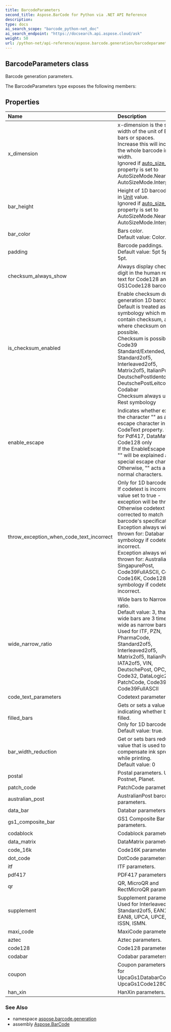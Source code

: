 ```yaml
---
title: BarcodeParameters
second_title: Aspose.BarCode for Python via .NET API Reference
description: 
type: docs
ai_search_scope: "barcode_python-net_doc"
ai_search_endpoint: "https://docsearch.api.aspose.cloud/ask"
weight: 50
url: /python-net/api-reference/aspose.barcode.generation/barcodeparameters/
---
```


## BarcodeParameters class

Barcode generation parameters.

The BarcodeParameters type exposes the following members:
## Properties
| Name | Description |
| :- | :- |
|x_dimension|x-dimension is the smallest width of the unit of BarCode bars or spaces.<br/>            Increase this will increase the whole barcode image width.<br/>            Ignored if [auto_size_mode](/barcode/python-net/api-reference/aspose.barcode.generation/basegenerationparameters/) property is set to AutoSizeMode.Nearest or AutoSizeMode.Interpolation.|
|bar_height|Height of 1D barcodes' bars in [Unit](/barcode/python-net/api-reference/aspose.barcode.generation/unit/) value.<br/>            Ignored if [auto_size_mode](/barcode/python-net/api-reference/aspose.barcode.generation/basegenerationparameters/) property is set to AutoSizeMode.Nearest or AutoSizeMode.Interpolation.|
|bar_color|Bars color.<br/>            Default value: Color.Black.|
|padding|Barcode paddings.<br/>            Default value: 5pt 5pt 5pt 5pt.|
|checksum_always_show|Always display checksum digit in the human readable text for Code128 and GS1Code128 barcodes.|
|is_checksum_enabled|Enable checksum during generation 1D barcodes.<br/>        Default is treated as Yes for symbology which must contain checksum, as No where checksum only possible.<br/>        Checksum is possible: Code39 Standard/Extended, Standard2of5, Interleaved2of5, Matrix2of5, ItalianPost25, DeutschePostIdentcode, DeutschePostLeitcode, VIN, Codabar<br/>        Checksum always used: Rest symbology|
|enable_escape|Indicates whether explains the character "\" as an escape character in CodeText property. Used for Pdf417, DataMatrix, Code128 only<br/>            If the EnableEscape is true, "\" will be explained as a special escape character. Otherwise, "\" acts as normal characters.|
|throw_exception_when_code_text_incorrect|Only for 1D barcodes.<br/>            If codetext is incorrect and value set to true - exception will be thrown. Otherwise codetext will be corrected to match barcode's specification.<br/>            Exception always will be thrown for: Databar symbology if codetext is incorrect.<br/>            Exception always will not be thrown for: AustraliaPost, SingapurePost, Code39FullASCII, Code93, Code16K, Code128 symbology if codetext is incorrect.|
|wide_narrow_ratio|Wide bars to Narrow bars ratio.<br/>            Default value: 3, that is, wide bars are 3 times as wide as narrow bars.<br/>            Used for ITF, PZN, PharmaCode, Standard2of5, Interleaved2of5, Matrix2of5, ItalianPost25, IATA2of5, VIN, DeutschePost, OPC, Code32, DataLogic2of5, PatchCode, Code39, Code39FullASCII|
|code_text_parameters|Codetext parameters.|
|filled_bars|Gets or sets a value indicating whether bars filled.<br/>            Only for 1D barcodes.<br/>            Default value: true.|
|bar_width_reduction|Get or sets bars reduction value that is used to compensate ink spread while printing.<br/>            Default value: 0|
|postal|Postal parameters. Used for Postnet, Planet.|
|patch_code|PatchCode parameters.|
|australian_post|AustralianPost barcode parameters.|
|data_bar|Databar parameters.|
|gs1_composite_bar|GS1 Composite Bar parameters.|
|codablock|Codablock parameters.|
|data_matrix|DataMatrix parameters.|
|code_16k|Code16K parameters.|
|dot_code|DotCode parameters.|
|itf|ITF parameters.|
|pdf417|PDF417 parameters.|
|qr|QR, MicroQR and RectMicroQR parameters.|
|supplement|Supplement parameters. Used for Interleaved2of5, Standard2of5, EAN13, EAN8, UPCA, UPCE, ISBN, ISSN, ISMN.|
|maxi_code|MaxiCode parameters.|
|aztec|Aztec parameters.|
|code128|Code128 parameters.|
|codabar|Codabar parameters.|
|coupon|Coupon parameters. Used for UpcaGs1DatabarCoupon, UpcaGs1Code128Coupon.|
|han_xin|HanXin parameters.|

### See Also

* namespace [aspose.barcode.generation](/barcode/python-net/api-reference/aspose.barcode.generation/)
* assembly [Aspose.BarCode](/barcode/python-net/api-reference/)

